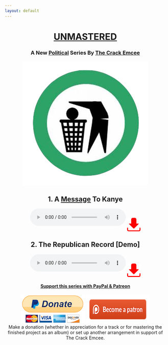 ```yaml
---
layout: default
---
```

<style type="text/css">
			.img-wrap, h1{
				text-align: center;
	    }
			.img-wrap a img{
 					display:block;
			}
			.img-wrap > a{
 					display:inline-block;
 					vertical-align: middle;
 					
			}
</style>

<center>
<a href="https://en.wikipedia.org/wiki/Audio_mastering">
<h1> <u>UNMASTERED </u></h1>
</a>
<h3> A New <a href="https://www.popsugar.com/celebrity/Kim-Kardashian-Talks-About-Kanye-Trump-Jimmy-Kimmel-45118370"><u>Political</u></a> Series By <a href="mailto:thecrackemcee@gmail.com"><u>The Crack Emcee</u></a></h3>
  <a href="https://www.nationalreview.com/2010/12/can-conservatives-win-back-arts-andrew-klavan/">
<img src="images/logo.png" align='center'>
    </a>

</center>

<center>
<h2> 1. A <a href="https://reason.com/blog/2018/04/27/black-people-dont-have-to-be-democrats"><u>Message</u></a> To Kanye </h2>

<audio controls>
  <source src="music/kayne.mp3" type="audio/mpeg">
  <source src="music/kayne.ogg" type="audio/ogg">
</audio>

<a href="music/kayne.mp3" download>
<img src="images/download.png" align='center' height="42" width="42">
</a>

<h2> 2. The Republican Record [Demo] </h2>

<audio controls>
  <source src="music/rep-rec.mp3" type="audio/mpeg">
  <source src="music/rep-rec.ogg" type="audio/ogg">
</audio>

<a href="music/rep-rec.mp3" download>
<img src="images/download.png" align='center' height="42" width="42">
</a>


<h4><a href="https://www.breitbart.com/big-hollywood/2013/05/12/conservative-art-progressives-attack/"><u>Support this series with PayPal & Patreon </u></a></h4>



</center>

<div class="img-wrap">
	
   <a href="https://www.paypal.me/unmastered">
   <img src="images/paypal.png" align='center'>
   </a>
   
   <a href="https://www.patreon.com/thecrackemcee">
   <img src="images/patreon.png" align='center'>
   </a>
   
</div>

<center>
Make a donation (whether in appreciation for a track or for mastering the finished project as an album) or set up another arrangement in support of The Crack Emcee.

</center>


